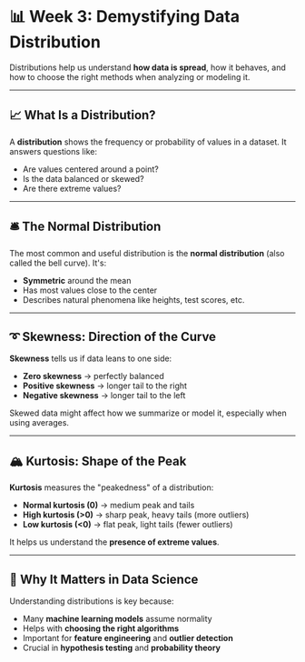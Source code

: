 # 📊 Week 3: Demystifying Data Distribution

Distributions help us understand **how data is spread**, how it behaves, and how to choose the right methods when analyzing or modeling it.

---

## 📈 What Is a Distribution?

A **distribution** shows the frequency or probability of values in a dataset. It answers questions like:

- Are values centered around a point?
- Is the data balanced or skewed?
- Are there extreme values?

---

## 🛎️ The Normal Distribution

The most common and useful distribution is the **normal distribution** (also called the bell curve). It's:

- **Symmetric** around the mean  
- Has most values close to the center  
- Describes natural phenomena like heights, test scores, etc.

---

## ➰ Skewness: Direction of the Curve

**Skewness** tells us if data leans to one side:

- **Zero skewness** → perfectly balanced  
- **Positive skewness** → longer tail to the right  
- **Negative skewness** → longer tail to the left

Skewed data might affect how we summarize or model it, especially when using averages.

---

## 🏔️ Kurtosis: Shape of the Peak

**Kurtosis** measures the "peakedness" of a distribution:

- **Normal kurtosis (0)** → medium peak and tails  
- **High kurtosis (>0)** → sharp peak, heavy tails (more outliers)  
- **Low kurtosis (<0)** → flat peak, light tails (fewer outliers)

It helps us understand the **presence of extreme values**.

---

## 🔎 Why It Matters in Data Science

Understanding distributions is key because:

- Many **machine learning models** assume normality  
- Helps with **choosing the right algorithms**  
- Important for **feature engineering** and **outlier detection**  
- Crucial in **hypothesis testing** and **probability theory**